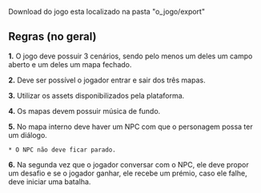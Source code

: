 
Download do jogo esta localizado na pasta "o_jogo/export"

## Regras (no geral)

**1.** O jogo deve possuir 3 cenários, sendo pelo menos um deles um campo aberto e um deles um mapa fechado.

**2.** Deve ser possível o jogador entrar e sair dos três mapas.

**3.** Utilizar os assets disponibilizados pela plataforma.

**4.** Os mapas devem possuir música de fundo.

**5.** No mapa interno deve haver um NPC com que o personagem possa ter um diálogo.

    * O NPC não deve ficar parado.

**6.** Na segunda vez que o jogador conversar com o NPC, ele deve propor um desafio e se o jogador ganhar, ele recebe um prémio, caso ele falhe, deve iniciar uma batalha.